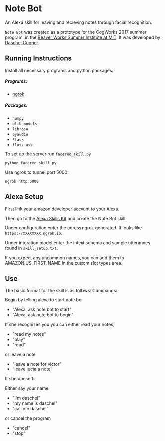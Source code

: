 # Note Bot

An Alexa skill for leaving and recieving notes through facial recognition.

`Note Bot` was created as a prototype for the CogWorks 2017 summer program, in the [Beaver Works Summer Institute at MIT](https://beaverworks.ll.mit.edu/CMS/bw/bwsi). It was developed by [Daschel Cooper](https://github.com/thedashdude).

## Running Instructions

Install all necessary programs and python packages:
##### Programs:
* [ngrok](https://ngrok.com/)

##### Packages:
* `numpy`
* `dlib_models`
* `librosa`
* `pyaudio`
* `Flask`
* `flask_ask`

To set up the server run `facerec_skill.py`

```shell
python facerec_skill.py
```

Use ngrok to tunnel port 5000:

```shell
ngrok http 5000
```

## Alexa Setup

First link your amazon developer account to your Alexa.

Then go to the [Alexa Skills Kit](https://developer.amazon.com/edw/home.html#/skills) and create the Note Bot skill.

Under configuration enter the adress ngrok generated. It looks like `https://XXXXXXXX.ngrok.io`.

Under interation model enter the intent schema and sample utterances found in `skill_setup.txt`.

If you expect any uncommon names, you can add them to AMAZON.US_FIRST_NAME in the custom slot types area.

## Use

The basic format for the skill is as follows:
Commands:

Begin by telling alexa to start note bot

- "Alexa, ask note bot to start"
- "Alexa, ask note bot to begin"

If she recognizes you you can either read your notes,

- "read my notes"
- "play"
- "read"

or leave a note

- "leave a note for victor"
- "leave lucia a note"

If she doesn't:

Either say your name

- "I'm daschel"
- "my name is daschel"
- "call me daschel"

or cancel the program

- "cancel"
- "stop"